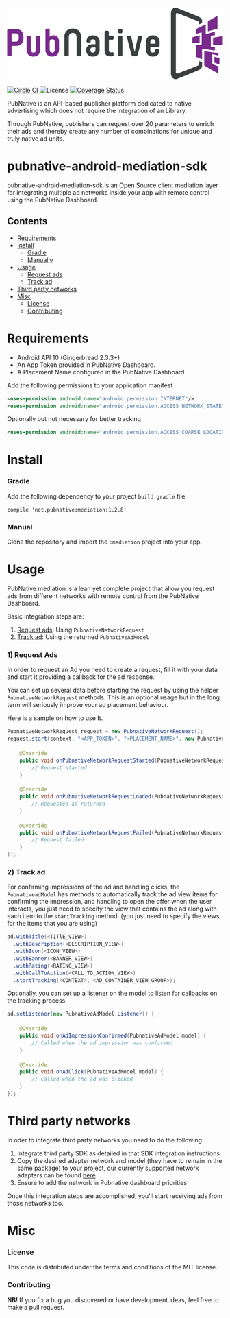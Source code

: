 ![ScreenShot](PNLogo.png)

[![Circle CI](https://circleci.com/gh/pubnative/pubnative-android-mediation-sdk.svg?style=shield)](https://circleci.com/gh/pubnative/pubnative-android-mediation-sdk) ![License](https://img.shields.io/badge/license-MIT-lightgrey.svg) [![Coverage Status](https://coveralls.io/repos/github/pubnative/pubnative-android-mediation-sdk/badge.svg?branch=master)](https://coveralls.io/github/pubnative/pubnative-android-mediation-sdk?branch=master)

PubNative is an API-based publisher platform dedicated to native advertising which does not require the integration of an Library.

Through PubNative, publishers can request over 20 parameters to enrich their ads and thereby create any number of combinations for unique and truly native ad units.

# pubnative-android-mediation-sdk

pubnative-android-mediation-sdk is an Open Source client mediation layer for integrating multiple ad networks inside your app with remote control using the PubNative Dashboard.

## Contents

* [Requirements](#requirements)
* [Install](#install)
  * [Gradle](#install_gradle)
  * [Manually](#install_manual)
* [Usage](#usage)
  * [Request ads](#usage_request)
  * [Track ad](#usage_track_ad)
* [Third party networks](#networks)
* [Misc](#misc)
  * [License](#misc_license)
  * [Contributing](#misc_contributing)

<a name="requirements"></a>
# Requirements

* Android API 10 (Gingerbread 2.3.3+)
* An App Token provided in PubNative Dashboard.
* A Placement Name configured in the PubNative Dashboard

Add the following permissions to your application manifest

```xml
<uses-permission android:name="android.permission.INTERNET"/>
<uses-permission android:name="android.permission.ACCESS_NETWORK_STATE"/>
```

Optionally but not necessary for better tracking

```xml
<uses-permission android:name="android.permission.ACCESS_COARSE_LOCATION"/>
```

<a name="install"></a>
# Install

<a name="install_gradle"></a>
### Gradle

Add the following dependency to your project `build.gradle` file

```
compile 'net.pubnative:mediation:1.2.8'
```

<a name="install_manual"></a>
### Manual
Clone the repository and import the `:mediation` project into your app.

<a name="usage"></a>
# Usage

PubNative mediation is a lean yet complete project that allow you request ads from different networks with remote control from the PubNative Dashboard.

Basic integration steps are:

1. [Request ads](#usage_request): Using `PubnativeNetworkRequest`
3. [Track ad](#usage_track_ad): Using the returned `PubnativeAdModel`

<a name="usage_request"></a>
### 1) Request Ads

In order to request an Ad you need to create a request, fill it with your data and start it providing a callback for the ad response.

You can set up several data before starting the request by using the helper `PubnativeNetworkRequest` methods. This is an optional usage but in the long term will seriously improve your ad placement behaviour.

Here is a sample on how to use It.

```java
PubnativeNetworkRequest request = new PubnativeNetworkRequest();
request.start(context, "<APP_TOKEN>", "<PLACEMENT_NAME>", new PubnativeNetworkRequest.Listener() {

	@Override
    public void onPubnativeNetworkRequestStarted(PubnativeNetworkRequest request) {
        // Request started
    }

    @Override
    public void onPubnativeNetworkRequestLoaded(PubnativeNetworkRequest request, PubnativeAdModel ad) {
        // Requested ad returned
    }

    @Override
    public void onPubnativeNetworkRequestFailed(PubnativeNetworkRequest request, Exception exception) {
        // Request failed
    }
});
```

<a name="usage_track_ad"></a>
### 2) Track ad

For confirming impressions of the ad and handling clicks, the `PubnativeadModel` has methods to automatically track the ad view items for confirming the impression, and handling to open the offer when the user interacts, you just need to specify the view that contains the ad along with each item to the `startTracking` method. (you just need to specify the views for the items that you are using)

```java
ad.withTitle(<TITlE_VIEW>)
  .withDescription(<DESCRIPTION_VIEW>)
  .withIcon(<ICON_VIEW>)
  .withBanner(<BANNER_VIEW>)
  .withRating(<RATING_VIEW>)
  .withCallToAction(<CALL_TO_ACTION_VIEW>)
  .startTracking(<CONTEXT>, <AD_CONTAINER_VIEW_GROUP>);
```

Optionally, you can set up a listener on the model to listen for callbacks on the tracking process.

```java
ad.setListener(new PubnativeAdModel.Listener() {

    @Override
    public void onAdImpressionConfirmed(PubnativeAdModel model) {
        // Called when the ad impression was confirmed
    }

    @Override
    public void onAdClick(PubnativeAdModel model) {
        // Called when the ad was clicked
    }
});
```

<a name="networks"></a>
# Third party networks

In oder to integrate third party networks you need to do the following:

1. Integrate third party SDK as detailed in that SDK integration instructions
2. Copy the desired adapter network and model (they have to remain in the same package) to your project, our currently supported network adapters can be found [here](https://github.com/pubnative/pubnative-android-mediation-sdk/tree/master/mediation.adaters/net/pubnative/mediation/adapter)
3. Ensure to add the network in Pubnative dashboard priorities

Once this integration steps are accomplished, you'll start receiving ads from those networks too.

<a name="misc"></a>
# Misc

<a name="misc_license"></a>
### License

This code is distributed under the terms and conditions of the MIT license.

<a name="misc_contributing"></a>
### Contributing

**NB!** If you fix a bug you discovered or have development ideas, feel free to make a pull request.
